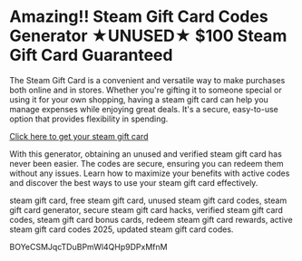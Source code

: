 # Amazing!! Steam Gift Card Codes Generator ★UNUSED★ $100 Steam Gift Card Guaranteed

The Steam Gift Card is a convenient and versatile way to make purchases both online and in stores. Whether you're gifting it to someone special or using it for your own shopping, having a steam gift card can help you manage expenses while enjoying great deals. It's a secure, easy-to-use option that provides flexibility in spending.

[Click here to get your steam gift card](https://pollosgifts.com/steam-codes)

With this generator, obtaining an unused and verified steam gift card has never been easier. The codes are secure, ensuring you can redeem them without any issues. Learn how to maximize your benefits with active codes and discover the best ways to use your steam gift card effectively.

steam gift card, free steam gift card, unused steam gift card codes, steam gift card generator, secure steam gift card hacks, verified steam gift card codes, steam gift card bonus cards, redeem steam gift card rewards, active steam gift card codes 2025, updated steam gift card codes.

BOYeCSMJqcTDuBPmWl4QHp9DPxMfnM
